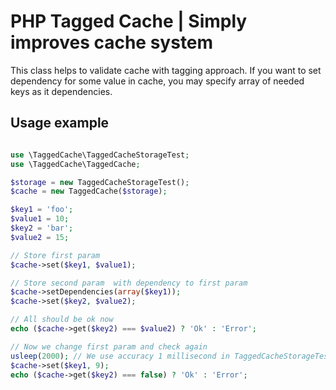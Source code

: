 PHP Tagged Cache | Simply improves cache system
===========================================

This class helps to validate cache with tagging approach.
If you want to set dependency for some value in cache, you may specify array of needed keys as it dependencies.

Usage example
--------

```php

use \TaggedCache\TaggedCacheStorageTest;
use \TaggedCache\TaggedCache;

$storage = new TaggedCacheStorageTest();
$cache = new TaggedCache($storage);

$key1 = 'foo';
$value1 = 10;
$key2 = 'bar';
$value2 = 15;

// Store first param
$cache->set($key1, $value1);

// Store second param  with dependency to first param
$cache->setDependencies(array($key1));
$cache->set($key2, $value2);

// All should be ok now
echo ($cache->get($key2) === $value2) ? 'Ok' : 'Error';

// Now we change first param and check again
usleep(2000); // We use accuracy 1 millisecond in TaggedCacheStorageTest
$cache->set($key1, 9);
echo ($cache->get($key2) === false) ? 'Ok' : 'Error';
```